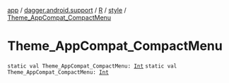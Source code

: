 [app](../../../index.md) / [dagger.android.support](../../index.md) / [R](../index.md) / [style](index.md) / [Theme_AppCompat_CompactMenu](./-theme_-app-compat_-compact-menu.md)

# Theme_AppCompat_CompactMenu

`static val Theme_AppCompat_CompactMenu: `[`Int`](https://kotlinlang.org/api/latest/jvm/stdlib/kotlin/-int/index.html)
`static val Theme_AppCompat_CompactMenu: `[`Int`](https://kotlinlang.org/api/latest/jvm/stdlib/kotlin/-int/index.html)